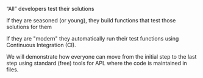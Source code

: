 “All” developers test their solutions 

If they are seasoned (or young), they build functions that test those solutions for them 

If they are "modern" they automatically run their test functions using Continuous Integration (CI). 

We will demonstrate how everyone can move from the initial step to the last step using standard (free) tools for APL where the code is maintained in files.
